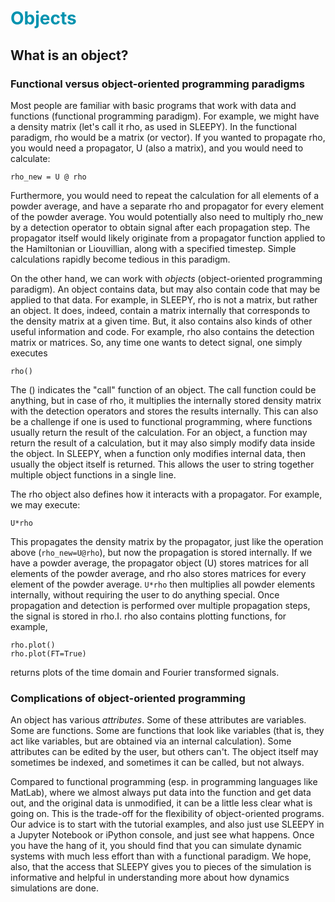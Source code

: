 # <font color="#0093AF">Objects</font>

## What is an object?
### Functional versus object-oriented programming paradigms
Most people are familiar with basic programs that work with data and functions (functional programming paradigm). For example, we might have a density matrix (let's call it rho, as used in SLEEPY). In the functional paradigm, rho would be a matrix (or vector). If you wanted to propagate rho, you would need a propagator, U (also a matrix), and you would need to calculate:
```
rho_new = U @ rho
```
Furthermore, you would need to repeat the calculation for all elements of a powder average, and have a separate rho and propagator for every element of the powder average. You would potentially also need to multiply rho_new by a detection operator to obtain signal after each propagation step. The propagator itself would likely originate from a propagator function applied to the Hamiltonian or Liouvillian, along with a specified timestep. Simple calculations rapidly become tedious in this paradigm. 

On the other hand, we can work with *objects* (object-oriented programming paradigm). An object contains data, but may also contain code that may be applied to that data. For example, in SLEEPY, rho is not a matrix, but rather an object. It does, indeed, contain a matrix internally that corresponds to the density matrix at a given time. But, it also contains also kinds of other useful information and code. For example, rho also contains the detection matrix or matrices. So, any time one wants to detect signal, one simply executes
```
rho()
```
The () indicates the "call" function of an object. The call function could be anything, but in case of rho, it multiplies the internally stored density matrix with the detection operators and stores the results internally. This can also be a challenge if one is used to functional programming, where functions usually return the result of the calculation. For an object, a function may return the result of a calculation, but it may also simply modify data inside the object. In SLEEPY, when a function only modifies internal data, then usually the object itself is returned. This allows the user to string together multiple object functions in a single line.

The rho object also defines how it interacts with a propagator. For example, we may execute:
```
U*rho
```
This propagates the density matrix by the propagator, just like the operation above (`rho_new=U@rho`), but now the propagation is stored internally. If we have a powder average, the propagator object (U) stores matrices for all elements of the powder average, and rho also stores matrices for every element of the powder average. `U*rho` then multiplies all powder elements internally, without requiring the user to do anything special. Once propagation and detection is performed over multiple propagation steps, the signal is stored in rho.I. rho also contains plotting functions, for example,
```
rho.plot()
rho.plot(FT=True)
```
returns plots of the time domain and Fourier transformed signals.

### Complications of object-oriented programming
An object has various *attributes*. Some of these attributes are variables. Some are functions. Some are functions that look like variables (that is, they act like variables, but are obtained via an internal calculation). Some attributes can be edited by the user, but others can't. The object itself may sometimes be indexed, and sometimes it can be called, but not always. 

Compared to functional programming (esp. in programming languages like MatLab), where we almost always put data into the function and get data out, and the original data is unmodified, it can be a little less clear what is going on. This is the trade-off for the flexibility of object-oriented programs. Our advice is to start with the tutorial examples, and also just use SLEEPY in a Jupyter Notebook or iPython console, and just see what happens. Once you have the hang of it, you should find that you can simulate dynamic systems with much less effort than with a functional paradigm. We hope, also, that the access that SLEEPY gives you to pieces of the simulation is informative and helpful in understanding more about how dynamics simulations are done.